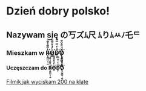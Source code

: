 # Dzień dobry polsko!
## Nazywam się の丂ズﾑ尺 ﾑりﾑﾶﾉ乇ᄃ 
### Mieszkam w R̶̨̯̪̪̩̘̱̔̌̄̑̉̌͊͘͝O̵͈̍̓̉̊̑̅͌̾͘D̴͍͎̆͗̓̿̿̄͘̕̕Ō̸̢̧̬̳̮͎͙̮̆́̎͋̑̌͘
#### Uczęszczam do R̶̨̯̪̪̩̘̱̔̌̄̑̉̌͊͘͝O̵͈̍̓̉̊̑̅͌̾͘D̴͍͎̆͗̓̿̿̄͘̕̕Ō̸̢̧̬̳̮͎͙̮̆́̎͋̑̌͘
[Filmik jak wyciskam 200 na klate]((https://www.youtube.com/watch?v=dQw4w9WgXcQ)https://www.youtube.com/watch?v=dQw4w9WgXcQ)
